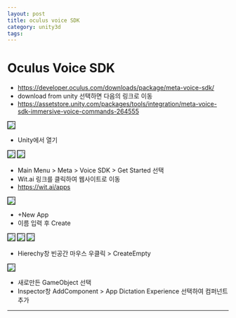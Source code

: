 ```yaml
---
layout: post
title: oculus voice SDK
category: unity3d
tags: 
---
```


# Oculus Voice SDK
* <https://developer.oculus.com/downloads/package/meta-voice-sdk/>
* download from unity 선택하면 다음의 링크로 이동
* <https://assetstore.unity.com/packages/tools/integration/meta-voice-sdk-immersive-voice-commands-264555>

<img style='border:solid 1px black;' src="https://image.onethelab.com/resized/1719847415.jpg" />

* Unity에서 열기

<img style='border:solid 1px black;' src="https://image.onethelab.com/resized/1719847534.jpg" />

<img style='border:solid 1px black;' src="https://image.onethelab.com/resized/1719847695.jpg" />

* Main Menu > Meta > Voice SDK > Get Started 선택
* Wit.ai 링크를 클릭하여 웹사이트로 이동
* <https://wit.ai/apps>

<img style='border:solid 1px black;' src="https://image.onethelab.com/resized/1719848333.jpg" />

* +New App
* 이름 입력 후 Create

<img style='border:solid 1px black;' src="https://image.onethelab.com/resized/1719848476.jpg" />

<img style='border:solid 1px black;' src="https://image.onethelab.com/resized/1719848751.jpg" />

<img style='border:solid 1px black;' src="https://image.onethelab.com/resized/1719848832.jpg" />

* Hierechy창 빈공간 마우스 우클릭 > CreateEmpty

<img style='border:solid 1px black;' src="https://image.onethelab.com/resized/1719849129.jpg" />

* 새로만든 GameObject 선택
* Inspector창 AddComponent > App Dictation Experience 선택하여 컴퍼넌트 추가

---